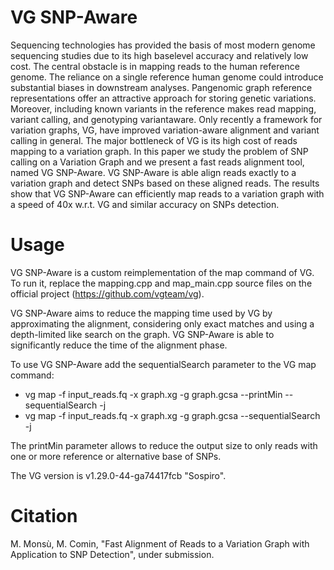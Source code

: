 
# VG SNP-Aware
Sequencing technologies has provided the basis of most modern genome sequencing studies due to its high baselevel accuracy and relatively low cost. The central obstacle is in
mapping reads to the human reference genome. The reliance on a single reference human genome could introduce substantial biases in downstream analyses. Pangenomic graph reference
representations offer an attractive approach for storing genetic variations. Moreover, including known variants in the reference makes read mapping, variant calling, and genotyping variantaware. Only recently a framework for variation graphs, VG, have improved variation-aware alignment and variant calling in general. The major bottleneck of VG is its high cost of reads mapping to a variation graph. In this paper we study the problem of SNP calling on a Variation Graph and we present a fast reads alignment tool, named VG SNP-Aware. VG SNP-Aware is able align reads exactly to a variation graph and detect SNPs based on these aligned reads. The results show that VG SNP-Aware can efficiently map
reads to a variation graph with a speed of 40x w.r.t. VG and similar accuracy on SNPs detection.



# Usage 
 

VG SNP-Aware is a custom reimplementation of the map command of VG. 
To run it, replace the mapping.cpp and map_main.cpp source files on the official project (https://github.com/vgteam/vg). 

VG SNP-Aware aims to reduce the mapping time used by VG by approximating the alignment, considering only exact matches and using a depth-limited like
search on the graph. VG SNP-Aware is able to significantly reduce the time of the alignment phase. 

To use VG SNP-Aware add the sequentialSearch parameter to the VG map command:  
* vg map -f input_reads.fq -x graph.xg -g graph.gcsa --printMin --sequentialSearch -j
* vg map -f input_reads.fq -x graph.xg -g graph.gcsa --sequentialSearch -j

The printMin parameter allows to reduce the output size to only reads with one or more reference or alternative base of SNPs.

The  VG  version is v1.29.0-44-ga74417fcb "Sospiro".


# Citation
 M. Monsù, M. Comin, "Fast Alignment of Reads to a Variation Graph with Application to SNP Detection", under submission.



